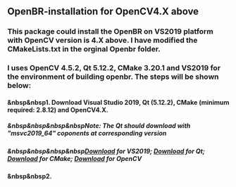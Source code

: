 ## OpenBR-installation for OpenCV4.X above
### This package could install the OpenBR on VS2019 platform with OpenCV version is 4.X above. I have modified the CMakeLists.txt in the orginal Openbr folder.
### I uses OpenCV 4.5.2, Qt 5.12.2, CMake 3.20.1 and VS2019 for the environment of building openbr. The steps will be shown below:
#### &nbsp&nbsp1. Download Visual Studio 2019, Qt (5.12.2), CMake (minimum required: 2.8.12) and OpenCV4.X.
##### &nbsp&nbsp&nbsp&nbspNote: The Qt should download with "msvc2019_64" coponents at corresponding version
##### &nbsp&nbsp&nbsp&nbsp[Download](https://visualstudio.microsoft.com/zh-hans/vs/) for VS2019; [Download](https://www.qt.io/download) for Qt; [Download](https://cmake.org/download/) for CMake; [Download](https://opencv.org/releases/) for OpenCV
#### &nbsp&nbsp2. 
